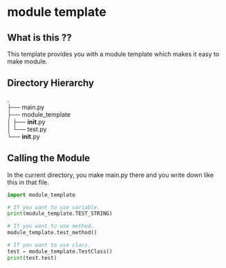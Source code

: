 # module template

## What is this ??

This template provides you with a module template which makes it easy to make module.

## Directory Hierarchy

.  
├── main.py  
├── module_template  
│   ├── __init__.py  
│   └── test.py  
└── __init__.py  

## Calling the Module

In the current directory, you make main.py there and you write down like this in that file.

```main.py
import module_template

# If you want to use variable.
print(module_template.TEST_STRING)

# If you want to use method.
module_template.test_method()

# If you want to use class.
test = module_template.TestClass()
print(test.test)
```
